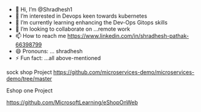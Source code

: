 - 👋 Hi, I’m @Shradhesh1
- 👀 I’m interested in Devops keen towards kubernetes 
- 🌱 I’m currently learning enhancing the Dev-Ops Gitops skills 
- 💞️ I’m looking to collaborate on ...remote work
- 📫 How to reach me https://www.linkedin.com/in/shradhesh-pathak-66398799
- 😄 Pronouns: ... shradhesh 
- ⚡ Fun fact: ...all above-mentioned 

<!---
Shradhesh1/Shradhesh1 is a ✨ special ✨ repository because its `README.md` (this file) appears on your GitHub profile.
You can click the Preview link to take a look at your changes.
--->

sock shop Project https://github.com/microservices-demo/microservices-demo/tree/master

Eshop one Project 

https://github.com/MicrosoftLearning/eShopOnWeb
